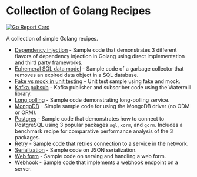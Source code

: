 # Collection of Golang Recipes

[![Go Report Card](https://goreportcard.com/badge/github.com/cybersamx/go-recipes)](https://goreportcard.com/report/github.com/cybersamx/go-recipes)

A collection of simple Golang recipes.

* [Dependency injection](dependency-injection) - Sample code that demonstrates 3 different flavors of dependency injection in Golang using direct implementation and third party frameworks.
* [Ephemeral SQL data model](ephemeral-sql-data) - Sample code of a garbage collector that removes an expired data object in a SQL database.
* [Fake vs mock in unit testing](fake-mock) - Unit test sample using fake and mock.
* [Kafka pubsub](kafka-pubsub) - Kafka publisher and subscriber code using the Watermill library.
* [Long polling](long-poll) - Sample code demonstrating long-polling service.
* [MongoDB](mongo) - Simple sample code for using the MongoDB driver (no ODM or ORM).
* [Postgres](postgres) - Sample code that demonstrates how to connect to PostgreSQL using 3 popular packages `sql`, `xorm`, and `gorm`. Includes a benchmark recipe for comparative performance analysis of the 3 packages. 
* [Retry](retry) - Sample code that retries connection to a service in the network.
* [Serialization](serialization) - Sample code on JSON serialization.
* [Web form](web-form) - Sample code on serving and handling a web form.
* [Webhook](webhook) - Sample code that implements a webhook endpoint on a server.
